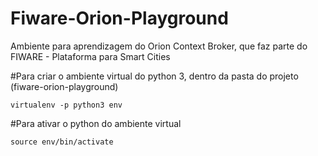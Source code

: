 # Fiware-Orion-Playground
Ambiente para aprendizagem do Orion Context Broker, que faz parte do FIWARE - Plataforma para Smart Cities

#Para criar o ambiente virtual do python 3, dentro da pasta do projeto (fiware-orion-playground)

	virtualenv -p python3 env

#Para ativar o python do ambiente virtual

	source env/bin/activate
